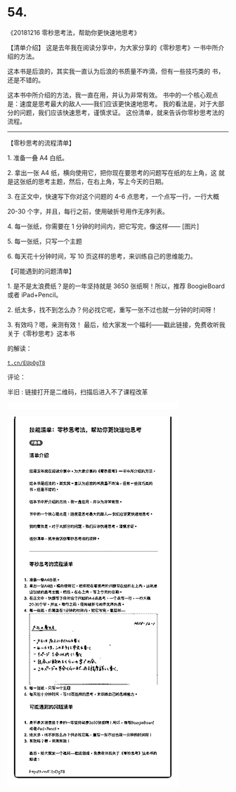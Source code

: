 # 54.

《20181216 零秒思考法，帮助你更快速地思考》

【清单介绍】 这是去年我在阅读分享中，为大家分享的《零秒思考》一书中所介绍的方法。

这本书是后浪的，其实我一直认为后浪的书质量不咋滴，但有一些技巧类的 书，还是不错的。

这本书中所介绍的方法，我一直在用，并认为非常有效。 书中的一个核心观点是：速度是思考最大的敌人——我们应该更快速地思考。 我的看法是，对于大部分的问题，我们应该快速思考，谨慎求证。 这份清单，就来告诉你零秒思考法的流程。

---

【零秒思考的流程清单】

1\. 准备一叠 A4 白纸。

2\. 拿出一张 A4 纸，横向使用它，把你现在要思考的问题写在纸的左上角，这 就是这张纸的思考主题，然后，在右上角，写上今天的日期。

3\. 在正文中，快速写下你对这个问题的 4-6 点思考，一个点写一行，一行大概

20-30 个字，并且，每行之前，使用破折号用作无序列表。

4\. 每一张纸，你需要在 1 分钟的时间内，把它写完，像这样—— [图片]

5\. 每一张纸，只写一个主题

6\. 每天花十分钟时间，写 10 页这样的思考，来训练自己的思维能力。

【可能遇到的问题清单】

1\. 是不是太浪费纸？是的一年坚持就是 3650 张纸啊！所以，推荐 BoogieBoard 或者 iPad+Pencil。

2\. 纸太多，找不到怎么办？何必找它呢，重写一张不过也就一分钟的时间呀！

3\. 有效吗？嗯，亲测有效！ 最后，给大家发一个福利——戳此链接，免费收听我关于《零秒思考》这本书

的解读：

[`t.cn/EUpOgT8`](http://t.cn/EUpOgT8)

评论：

半旧 : 链接打开是二维码，扫描后进入不了课程改革

![image](img/Image_122.png)

![image](img/Image_123.png)